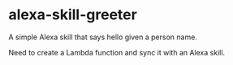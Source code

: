 # alexa-skill-greeter

A simple Alexa skill that says hello given a person name.

Need to create a Lambda function and sync it with an Alexa skill.
